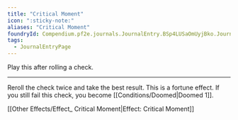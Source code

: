 ```yaml
---
title: "Critical Moment"
icon: ":sticky-note:"
aliases: "Critical Moment"
foundryId: Compendium.pf2e.journals.JournalEntry.BSp4LUSaOmUyjBko.JournalEntryPage.P3mSUWRvCCwEouB0
tags:
  - JournalEntryPage
---
```

Play this after rolling a check.

* * *

Reroll the check twice and take the best result. This is a fortune effect. If you still fail this check, you become [[Conditions/Doomed|Doomed 1]].

[[Other Effects/Effect_ Critical Moment|Effect: Critical Moment]]